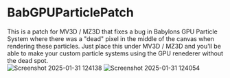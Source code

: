 # BabGPUParticlePatch
This is a patch for MV3D / MZ3D that fixes a bug in Babylons GPU Particle System where there was a "dead" pixel in the middle of the canvas when rendering these particles. Just place this under MV3D / MZ3D and you'll be able to make your custom particle systems using the GPU renederer without the dead spot.<br>
![Screenshot 2025-01-31 124138](https://github.com/user-attachments/assets/eb5f3e63-15d6-4273-abd7-634def67b911)
![Screenshot 2025-01-31 124054](https://github.com/user-attachments/assets/900bad5e-dd4b-4376-a00e-aced4afaad74)
